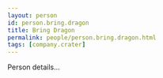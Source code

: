 ```yaml
---
layout: person
id: person.bring.dragon
title: Bring Dragon
permalink: people/person.bring.dragon.html
tags: [company.crater]
---
```


Person details...